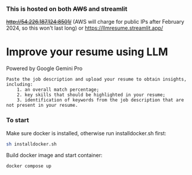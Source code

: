 ### This is hosted on both  ~~AWS~~ and streamlit

~~http://54.226.187.124:8501/~~ 
(AWS will charge for public IPs after February 2024, so this won't last long)
or
https://llmresume.streamlit.app/


# Improve your resume using LLM

Powered by Google Gemini Pro

    Paste the job description and upload your resume to obtain insights, including: 
        1. an overall match percentage; 
        2. key skills that should be highlighted in your resume; 
        3. identification of keywords from the job description that are not present in your resume.

### To start

Make sure docker is installed, otherwise run installdocker.sh first:
```bash
sh installdocker.sh
```
Build docker image and start container:
```bash
docker compose up
```


